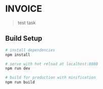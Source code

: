 # INVOICE

> test task

## Build Setup

``` bash
# install dependencies
npm install

# serve with hot reload at localhost:8080
npm run dev

# build for production with minification
npm run build
```


